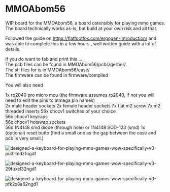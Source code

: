# MMOAbom56
WIP board for the MMOAbom56, a board ostensibly for playing mmo games.
The board technically works as-is, but build at your own risk and all that.

Followed the guide on https://flatfootfox.com/ergogen-introduction/ and was able to complete this in a few hours , well written guide with a lot of details.

If you do want to fab and print this ...  
The pcb files can be found in MMOAbom56/pcbs/gerber/.   
The stl files for is in MMOAbom56/case/  
The firmware can be found in firmware/compiled  

You will also need

1x rp2040 pro micro mcu (the firmware assumes rp2040, if not you will need to edit the pins to atmega pin names)  
2x male header sockets
2x female header sockets
7x flat m2 screw
7x m2 threaded inserts
56x chocv1 switches of your choice  
56x chocv1 keycaps  
56x chocv1 hotswap sockets  
56x 1N4148 smd diode (through hole) or 1N4148 SOD-123 (smd)
1x (optional) reset butto (find a small one as the gap between the case and pcb is very small.)



![designed-a-keyboard-for-playing-mmo-games-wow-specifically-v0-pu3llmdz1ngd1](https://github.com/user-attachments/assets/b6aecd6e-59f3-47c9-9ba4-c118eb583ca5)

![designed-a-keyboard-for-playing-mmo-games-wow-specifically-v0-29fuxel32ngd1](https://github.com/user-attachments/assets/9464efcb-f237-45fa-97ff-d661d3bbb68c)

![designed-a-keyboard-for-playing-mmo-games-wow-specifically-v0-pfk2x8a62ngd1](https://github.com/user-attachments/assets/1233711d-44f9-49da-bd0c-b3da53f3e18a)
